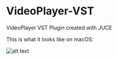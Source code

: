 # VideoPlayer-VST
VideoPlayer VST Plugin created with JUCE

This is what it looks like on macOS:

![alt text](https://ibb.co/bzRrWd)
